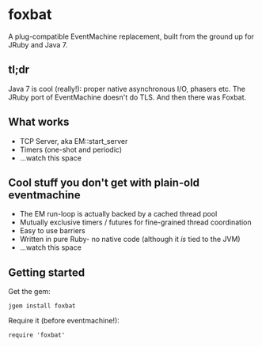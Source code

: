 # foxbat

A plug-compatible EventMachine replacement, built from the ground up for JRuby and Java 7.

## tl;dr

Java 7 is cool (really!): proper native asynchronous I/O, phasers etc. The JRuby port of EventMachine doesn't do TLS. And then there was Foxbat.

## What works

* TCP Server, aka EM::start_server
* Timers (one-shot and periodic)
* ...watch this space

## Cool stuff you don't get with plain-old eventmachine

* The EM run-loop is actually backed by a cached thread pool
* Mutually exclusive timers / futures for fine-grained thread coordination
* Easy to use barriers
* Written in pure Ruby- no native code (although it *is* tied to the JVM)
* ...watch this space

## Getting started

Get the gem:

    jgem install foxbat

Require it (before eventmachine!):

    require 'foxbat'
